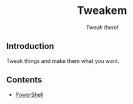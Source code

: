 <div align="center">

# Tweakem

*Tweak them!*

</div>

## Introduction

Tweak things and make them what you want.

## Contents

- [PowerShell](powershell.md)
